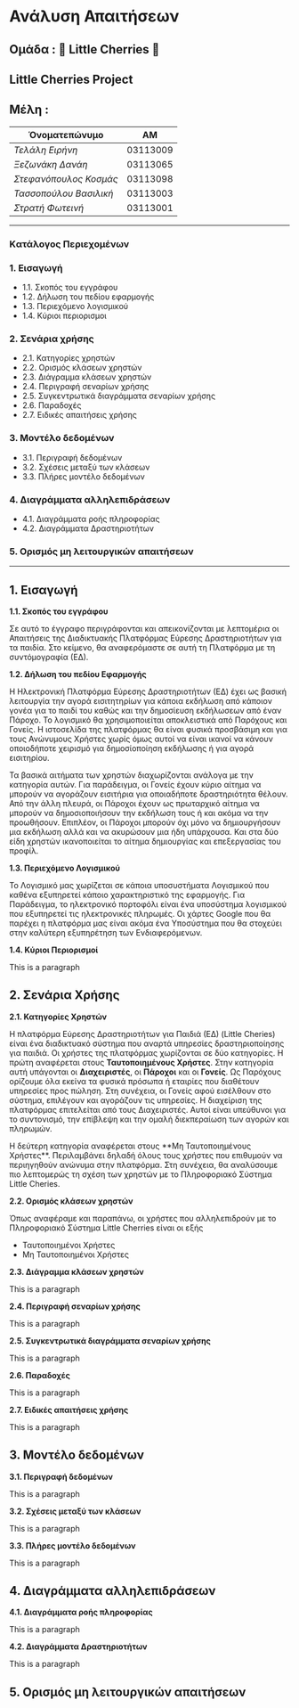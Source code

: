 # **Ανάλυση** **Απαιτήσεων**  

## Ομάδα : :cherries: **Little** **Cherries**  :cherries:
## **Little** **Cherries** **Project** 



## **Μέλη** :

Όνοματεπώνυμο  | ΑΜ |  
-------------- | --- | 
*Τελάλη* *Ειρήνη* | 03113009 |
*Ξεζωνάκη* *Δανάη*|  03113065 |  
*Στεφανόπουλος Κοσμάς*|  03113098 | 
*Τασσοπούλου* *Βασιλική*|  03113003  | 
*Στρατή* *Φωτεινή* |  03113001| 


*******


### **Kατάλογος Περιεχομένων**

### 1. Εισαγωγή   
+ 1.1. Σκοπός του εγγράφου
+ 1.2. Δήλωση του πεδίου εφαρμογής
+ 1.3. Περιεχόμενο λογισμικού   
+ 1.4. Κύριοι περιορισμοι 
 
### 2.  Σενάρια χρήσης
+ 2.1. Κατηγορίες χρηστών    
+ 2.2. Ορισμός κλάσεων χρηστών    
+ 2.3. Διάγραμμα κλάσεων χρηστών    
+ 2.4. Περιγραφή σεναρίων χρήσης    
+ 2.5. Συγκεντρωτικά διαγράμματα σεναρίων χρήσης   
+ 2.6. Παραδοχές   
+ 2.7. Ειδικές απαιτήσεις χρήσης

### 3. Μοντέλο δεδομένων 
+ 3.1. Περιγραφή δεδομένων   
+ 3.2. Σχέσεις μεταξύ των κλάσεων     
+ 3.3. Πλήρες μοντέλο δεδομένων 

### 4. Διαγράμματα αλληλεπιδράσεων
+ 4.1. Διαγράμματα ροής πληροφορίας    
+ 4.2. Διαγράμματα Δραστηριοτήτων 

### 5. Ορισμός μη λειτουργικών απαιτήσεων 


******


##  1. Eισαγωγή 
<h> **1.1. Σκοπός του εγγράφου** </h> 
    <p>Σε αυτό το έγγραφο περιγράφονται και απεικονίζονται με λεπτομέρια οι Απαιτήσεις της 
    Διαδικτυακής Πλατφόρμας Εύρεσης Δραστηριοτήτων για τα παιδία. 
    Στο κείμενο, θα αναφερόμαστε σε αυτή τη Πλατφόρμα με τη συντόμογραφία  (ΕΔ).  </p> 

<h> **1.2. Δήλωση του πεδίου Εφαρμογής** </h> 
    <p>H Ηλεκτρονική Πλατφόρμα Εύρεσης Δραστηριοτήτων (ΕΔ) έχει ως βασική λειτουργία την αγορά εισιτητηρίων για κάποια εκδήλωση από κάποιον γονέα για το παιδί 
    του καθώς και την δημοσίευση εκδήλωσεων από έναν Πάροχο. Το λογισμικό θα χρησιμοποιείται αποκλειστικά από Παρόχους και Γονείς. Η ιστοσελίδα της πλατφόρμας θα είναι
    φυσικά προσβάσιμη και για τους Ανώνυμους Χρήστες χωρίς όμως αυτοί να είναι ικανοί να κάνουν οποιοδήποτε χειρισμό για δημοσίοποίηση εκδήλωσης ή για αγορά 
    εισιτηρίου.</p>  
   <p>Τα βασικά αιτήματα των χρηστών διαχωρίζονται ανάλογα με την κατηγορία αυτών. Για παράδειγμα, οι Γονείς έχουν κύριο αίτημα να μπορούν να αγοράζουν 
    εισιτήρια για οποιαδήποτε δραστηριότητα θέλουν. Από την άλλη πλευρά, οι Πάροχοι έχουν ως πρωταρχικό αίτημα να μπορούν να δημοσιοποιήσουν την εκδήλωση τους 
    ή και ακόμα να την προωθήσουν. Επιπλέον, οι Πάροχοι μπορούν όχι μόνο να δημιουργήσουν μια εκδήλωση αλλά και να ακυρώσουν μια ήδη υπάρχουσα. Και στα δύο είδη χρηστών 
    ικανοποιείται το αίτημα δημιουργίας και επεξεργασίας του προφίλ.</p>
    
<h> **1.3. Περιεχόμενο Λογισμικού** </h>
    <p> Το Λογισμικό μας χωρίζεται σε κάποια υποσυστήματα Λογισμικού που καθένα εξυπηρετεί κάποιο χαρακτηριστικό της εφαρμογής.
    Για Παράδειγμα, το ηλεκτρονικό πορτοφόλι είναι ένα υποσύστημα λογισμικού που εξυπηρετεί τις ηλεκτρονικές πληρωμές. Οι χάρτες Google που θα παρέχει η πλατφόρμα 
    μας είναι ακόμα ένα Υποσύστημα που θα στοχεύει στην καλύτερη εξυπηρέτηση των Ενδιαφερόμενων. <p> 
<h> **1.4. Κύριοι Περιορισμοί** </h> 
    <p> This is a paragraph </p> 

## 2. Σενάρια Χρήσης

<h> **2.1. Κατηγορίες Χρηστών** </h>    
    <p> Η πλατφόρμα Εύρεσης Δραστηριοτήτων για Παιδιά (ΕΔ) (Little Cheries) είναι ένα διαδικτυακό σύστημα που αναρτά υπηρεσίες δραστηριοποίησης για παιδιά.
Οι χρήστες της πλατφόρμας χωρίζονται σε δύο κατηγορίες. Η πρώτη αναφέρεται στους **Ταυτοποιημένους Χρήστες**. Στην κατηγορία αυτή υπάγονται οι **Διαχειριστές**, οι **Πάροχοι** και οι **Γονείς**. Ως Παρόχους ορίζουμε όλα εκείνα τα φυσικά πρόσωπα ή εταιρίες που διαθέτουν υπηρεσίες προς πώληση. Στη συνέχεια, οι Γονείς αφού εισέλθουν στο σύστημα, επιλέγουν και αγοράζουν τις υπηρεσίες. Η διαχείριση της πλατφόρμας επιτελείται από τους Διαχειριστές. Αυτοί είναι υπεύθυνοι για το συντονισμό, την επίβλεψη και την ομαλή διεκπεραίωση των αγορών και πληρωμών. 
 </p>
    <p> Η δεύτερη κατηγορία αναφέρεται στους **Μη Ταυτοποιημένους Χρήστες**. Περιλαμβάνει δηλαδή όλους τους χρήστες που επιθυμούν να περιηγηθούν ανώνυμα στην πλατφόρμα.
Στη συνέχεια, θα αναλύσουμε πιο λεπτομερώς τη σχέση των χρηστών με το Πληροφοριακό Σύστημα Little Cheries.</p>

<h> **2.2. Ορισμός κλάσεων χρηστών** </h>
    <p> Όπως αναφέραμε και παραπάνω, οι χρήστες που αλληλεπιδρούν με το Πληροφοριακό Σύστημα Little Cherries είναι οι εξής
* Ταυτοποιημένοι Χρήστες
*  Μη Ταυτοποιημένοι Χρήστες
    </p>
<h> **2.3. Διάγραμμα κλάσεων χρηστών** </h>
    <p> This is a paragraph </p>
<h> **2.4. Περιγραφή σεναρίων χρήσης** </h>
    <p> This is a paragraph </p>
<h> **2.5. Συγκεντρωτικά διαγράμματα σεναρίων χρήσης** </h>   
    <p> This is a paragraph </p>
<h> **2.6. Παραδοχές** </h> 
    <p> This is a paragraph </p>
<h> **2.7. Ειδικές απαιτήσεις χρήσης** </h>
    <p> This is a paragraph </p>



## 3. Μοντέλο δεδομένων
<h> **3.1. Περιγραφή δεδομένων** </h>
    <p> This is a paragraph </p>
<h> **3.2. Σχέσεις μεταξύ των κλάσεων** </h>
    <p> This is a paragraph </p>
<h> **3.3. Πλήρες μοντέλο δεδομένων** </h>
    <p> This is a paragraph </p>


## 4. Διαγράμματα αλληλεπιδράσεων    
<h> **4.1. Διαγράμματα ροής πληροφορίας** </h>
    <p> This is a paragraph </p>
<h> **4.2. Διαγράμματα Δραστηριοτήτων** </h> 
    <p> This is a paragraph </p>


##  5. Ορισμός μη λειτουργικών απαιτήσεων 




















